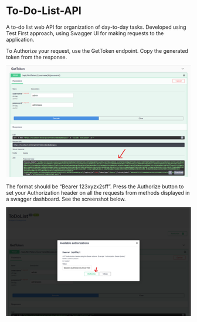 # To-Do-List-API
A to-do list web API for organization of day-to-day tasks.
Developed using Test First approach, using Swagger UI for making requests to the application.

To Authorize your request, use the GetToken endpoint. Copy the generated token from the response.

<img src="Screenshots/getToken.png">

 The format should be “Bearer 123xyzx2sff”. Press the Authorize button to set your Authorization header on all the requests from methods displayed in a swagger dashboard. See the screenshot below.
 
<img src="Screenshots/authorize.png">
